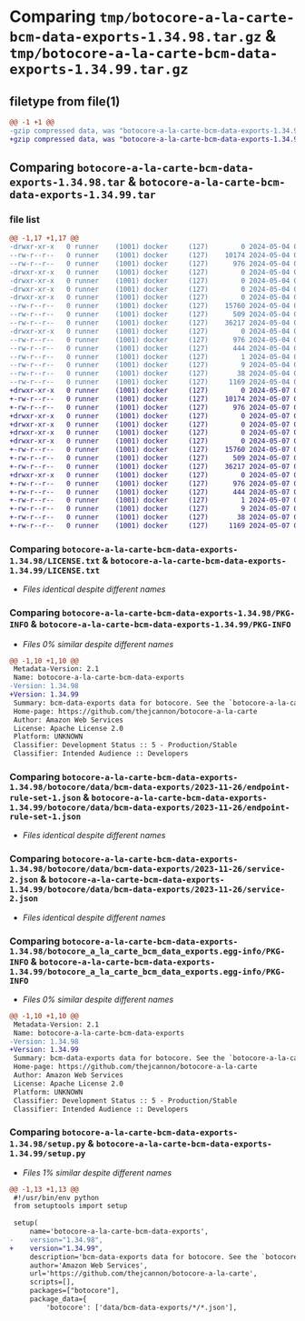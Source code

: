 # Comparing `tmp/botocore-a-la-carte-bcm-data-exports-1.34.98.tar.gz` & `tmp/botocore-a-la-carte-bcm-data-exports-1.34.99.tar.gz`

## filetype from file(1)

```diff
@@ -1 +1 @@
-gzip compressed data, was "botocore-a-la-carte-bcm-data-exports-1.34.98.tar", last modified: Sat May  4 01:01:18 2024, max compression
+gzip compressed data, was "botocore-a-la-carte-bcm-data-exports-1.34.99.tar", last modified: Tue May  7 01:02:20 2024, max compression
```

## Comparing `botocore-a-la-carte-bcm-data-exports-1.34.98.tar` & `botocore-a-la-carte-bcm-data-exports-1.34.99.tar`

### file list

```diff
@@ -1,17 +1,17 @@
-drwxr-xr-x   0 runner    (1001) docker     (127)        0 2024-05-04 01:01:18.446068 botocore-a-la-carte-bcm-data-exports-1.34.98/
--rw-r--r--   0 runner    (1001) docker     (127)    10174 2024-05-04 01:01:18.000000 botocore-a-la-carte-bcm-data-exports-1.34.98/LICENSE.txt
--rw-r--r--   0 runner    (1001) docker     (127)      976 2024-05-04 01:01:18.446068 botocore-a-la-carte-bcm-data-exports-1.34.98/PKG-INFO
-drwxr-xr-x   0 runner    (1001) docker     (127)        0 2024-05-04 01:01:18.446068 botocore-a-la-carte-bcm-data-exports-1.34.98/botocore/
-drwxr-xr-x   0 runner    (1001) docker     (127)        0 2024-05-04 01:01:18.446068 botocore-a-la-carte-bcm-data-exports-1.34.98/botocore/data/
-drwxr-xr-x   0 runner    (1001) docker     (127)        0 2024-05-04 01:01:18.446068 botocore-a-la-carte-bcm-data-exports-1.34.98/botocore/data/bcm-data-exports/
-drwxr-xr-x   0 runner    (1001) docker     (127)        0 2024-05-04 01:01:18.446068 botocore-a-la-carte-bcm-data-exports-1.34.98/botocore/data/bcm-data-exports/2023-11-26/
--rw-r--r--   0 runner    (1001) docker     (127)    15760 2024-05-04 01:01:11.000000 botocore-a-la-carte-bcm-data-exports-1.34.98/botocore/data/bcm-data-exports/2023-11-26/endpoint-rule-set-1.json
--rw-r--r--   0 runner    (1001) docker     (127)      509 2024-05-04 01:01:11.000000 botocore-a-la-carte-bcm-data-exports-1.34.98/botocore/data/bcm-data-exports/2023-11-26/paginators-1.json
--rw-r--r--   0 runner    (1001) docker     (127)    36217 2024-05-04 01:01:11.000000 botocore-a-la-carte-bcm-data-exports-1.34.98/botocore/data/bcm-data-exports/2023-11-26/service-2.json
-drwxr-xr-x   0 runner    (1001) docker     (127)        0 2024-05-04 01:01:18.446068 botocore-a-la-carte-bcm-data-exports-1.34.98/botocore_a_la_carte_bcm_data_exports.egg-info/
--rw-r--r--   0 runner    (1001) docker     (127)      976 2024-05-04 01:01:18.000000 botocore-a-la-carte-bcm-data-exports-1.34.98/botocore_a_la_carte_bcm_data_exports.egg-info/PKG-INFO
--rw-r--r--   0 runner    (1001) docker     (127)      444 2024-05-04 01:01:18.000000 botocore-a-la-carte-bcm-data-exports-1.34.98/botocore_a_la_carte_bcm_data_exports.egg-info/SOURCES.txt
--rw-r--r--   0 runner    (1001) docker     (127)        1 2024-05-04 01:01:18.000000 botocore-a-la-carte-bcm-data-exports-1.34.98/botocore_a_la_carte_bcm_data_exports.egg-info/dependency_links.txt
--rw-r--r--   0 runner    (1001) docker     (127)        9 2024-05-04 01:01:18.000000 botocore-a-la-carte-bcm-data-exports-1.34.98/botocore_a_la_carte_bcm_data_exports.egg-info/top_level.txt
--rw-r--r--   0 runner    (1001) docker     (127)       38 2024-05-04 01:01:18.446068 botocore-a-la-carte-bcm-data-exports-1.34.98/setup.cfg
--rw-r--r--   0 runner    (1001) docker     (127)     1169 2024-05-04 01:01:18.000000 botocore-a-la-carte-bcm-data-exports-1.34.98/setup.py
+drwxr-xr-x   0 runner    (1001) docker     (127)        0 2024-05-07 01:02:20.520102 botocore-a-la-carte-bcm-data-exports-1.34.99/
+-rw-r--r--   0 runner    (1001) docker     (127)    10174 2024-05-07 01:02:20.000000 botocore-a-la-carte-bcm-data-exports-1.34.99/LICENSE.txt
+-rw-r--r--   0 runner    (1001) docker     (127)      976 2024-05-07 01:02:20.516102 botocore-a-la-carte-bcm-data-exports-1.34.99/PKG-INFO
+drwxr-xr-x   0 runner    (1001) docker     (127)        0 2024-05-07 01:02:20.516102 botocore-a-la-carte-bcm-data-exports-1.34.99/botocore/
+drwxr-xr-x   0 runner    (1001) docker     (127)        0 2024-05-07 01:02:20.516102 botocore-a-la-carte-bcm-data-exports-1.34.99/botocore/data/
+drwxr-xr-x   0 runner    (1001) docker     (127)        0 2024-05-07 01:02:20.516102 botocore-a-la-carte-bcm-data-exports-1.34.99/botocore/data/bcm-data-exports/
+drwxr-xr-x   0 runner    (1001) docker     (127)        0 2024-05-07 01:02:20.516102 botocore-a-la-carte-bcm-data-exports-1.34.99/botocore/data/bcm-data-exports/2023-11-26/
+-rw-r--r--   0 runner    (1001) docker     (127)    15760 2024-05-07 01:02:10.000000 botocore-a-la-carte-bcm-data-exports-1.34.99/botocore/data/bcm-data-exports/2023-11-26/endpoint-rule-set-1.json
+-rw-r--r--   0 runner    (1001) docker     (127)      509 2024-05-07 01:02:10.000000 botocore-a-la-carte-bcm-data-exports-1.34.99/botocore/data/bcm-data-exports/2023-11-26/paginators-1.json
+-rw-r--r--   0 runner    (1001) docker     (127)    36217 2024-05-07 01:02:10.000000 botocore-a-la-carte-bcm-data-exports-1.34.99/botocore/data/bcm-data-exports/2023-11-26/service-2.json
+drwxr-xr-x   0 runner    (1001) docker     (127)        0 2024-05-07 01:02:20.516102 botocore-a-la-carte-bcm-data-exports-1.34.99/botocore_a_la_carte_bcm_data_exports.egg-info/
+-rw-r--r--   0 runner    (1001) docker     (127)      976 2024-05-07 01:02:20.000000 botocore-a-la-carte-bcm-data-exports-1.34.99/botocore_a_la_carte_bcm_data_exports.egg-info/PKG-INFO
+-rw-r--r--   0 runner    (1001) docker     (127)      444 2024-05-07 01:02:20.000000 botocore-a-la-carte-bcm-data-exports-1.34.99/botocore_a_la_carte_bcm_data_exports.egg-info/SOURCES.txt
+-rw-r--r--   0 runner    (1001) docker     (127)        1 2024-05-07 01:02:20.000000 botocore-a-la-carte-bcm-data-exports-1.34.99/botocore_a_la_carte_bcm_data_exports.egg-info/dependency_links.txt
+-rw-r--r--   0 runner    (1001) docker     (127)        9 2024-05-07 01:02:20.000000 botocore-a-la-carte-bcm-data-exports-1.34.99/botocore_a_la_carte_bcm_data_exports.egg-info/top_level.txt
+-rw-r--r--   0 runner    (1001) docker     (127)       38 2024-05-07 01:02:20.520102 botocore-a-la-carte-bcm-data-exports-1.34.99/setup.cfg
+-rw-r--r--   0 runner    (1001) docker     (127)     1169 2024-05-07 01:02:20.000000 botocore-a-la-carte-bcm-data-exports-1.34.99/setup.py
```

### Comparing `botocore-a-la-carte-bcm-data-exports-1.34.98/LICENSE.txt` & `botocore-a-la-carte-bcm-data-exports-1.34.99/LICENSE.txt`

 * *Files identical despite different names*

### Comparing `botocore-a-la-carte-bcm-data-exports-1.34.98/PKG-INFO` & `botocore-a-la-carte-bcm-data-exports-1.34.99/PKG-INFO`

 * *Files 0% similar despite different names*

```diff
@@ -1,10 +1,10 @@
 Metadata-Version: 2.1
 Name: botocore-a-la-carte-bcm-data-exports
-Version: 1.34.98
+Version: 1.34.99
 Summary: bcm-data-exports data for botocore. See the `botocore-a-la-carte` package for more info.
 Home-page: https://github.com/thejcannon/botocore-a-la-carte
 Author: Amazon Web Services
 License: Apache License 2.0
 Platform: UNKNOWN
 Classifier: Development Status :: 5 - Production/Stable
 Classifier: Intended Audience :: Developers
```

### Comparing `botocore-a-la-carte-bcm-data-exports-1.34.98/botocore/data/bcm-data-exports/2023-11-26/endpoint-rule-set-1.json` & `botocore-a-la-carte-bcm-data-exports-1.34.99/botocore/data/bcm-data-exports/2023-11-26/endpoint-rule-set-1.json`

 * *Files identical despite different names*

### Comparing `botocore-a-la-carte-bcm-data-exports-1.34.98/botocore/data/bcm-data-exports/2023-11-26/service-2.json` & `botocore-a-la-carte-bcm-data-exports-1.34.99/botocore/data/bcm-data-exports/2023-11-26/service-2.json`

 * *Files identical despite different names*

### Comparing `botocore-a-la-carte-bcm-data-exports-1.34.98/botocore_a_la_carte_bcm_data_exports.egg-info/PKG-INFO` & `botocore-a-la-carte-bcm-data-exports-1.34.99/botocore_a_la_carte_bcm_data_exports.egg-info/PKG-INFO`

 * *Files 0% similar despite different names*

```diff
@@ -1,10 +1,10 @@
 Metadata-Version: 2.1
 Name: botocore-a-la-carte-bcm-data-exports
-Version: 1.34.98
+Version: 1.34.99
 Summary: bcm-data-exports data for botocore. See the `botocore-a-la-carte` package for more info.
 Home-page: https://github.com/thejcannon/botocore-a-la-carte
 Author: Amazon Web Services
 License: Apache License 2.0
 Platform: UNKNOWN
 Classifier: Development Status :: 5 - Production/Stable
 Classifier: Intended Audience :: Developers
```

### Comparing `botocore-a-la-carte-bcm-data-exports-1.34.98/setup.py` & `botocore-a-la-carte-bcm-data-exports-1.34.99/setup.py`

 * *Files 1% similar despite different names*

```diff
@@ -1,13 +1,13 @@
 #!/usr/bin/env python
 from setuptools import setup
 
 setup(
     name='botocore-a-la-carte-bcm-data-exports',
-    version="1.34.98",
+    version="1.34.99",
     description='bcm-data-exports data for botocore. See the `botocore-a-la-carte` package for more info.',
     author='Amazon Web Services',
     url='https://github.com/thejcannon/botocore-a-la-carte',
     scripts=[],
     packages=["botocore"],
     package_data={
         'botocore': ['data/bcm-data-exports/*/*.json'],
```

